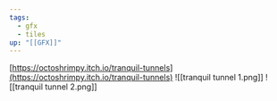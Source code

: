 ```yaml
---
tags:
  - gfx
  - tiles
up: "[[GFX]]"
---
```

[https://octoshrimpy.itch.io/tranquil-tunnels](https://octoshrimpy.itch.io/tranquil-tunnels)
![[tranquil tunnel 1.png]]
![[tranquil tunnel 2.png]]